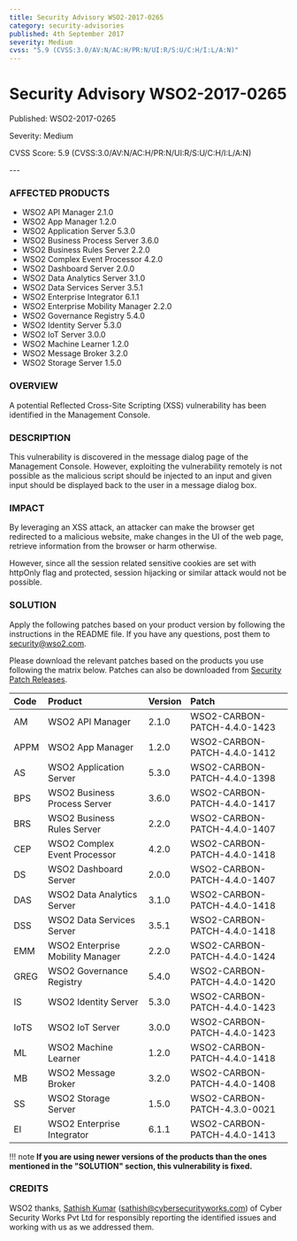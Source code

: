 ```yaml
---
title: Security Advisory WSO2-2017-0265
category: security-advisories
published: 4th September 2017
severity: Medium
cvss: "5.9 (CVSS:3.0/AV:N/AC:H/PR:N/UI:R/S:U/C:H/I:L/A:N)"
---
```


# Security Advisory WSO2-2017-0265

<p class="doc-info">Published: WSO2-2017-0265</p>
<p class="doc-info">Severity: Medium</p>
<p class="doc-info">CVSS Score: 5.9 (CVSS:3.0/AV:N/AC:H/PR:N/UI:R/S:U/C:H/I:L/A:N)</p>
---

### AFFECTED PRODUCTS
* WSO2 API Manager 2.1.0
* WSO2 App Manager 1.2.0
* WSO2 Application Server 5.3.0
* WSO2 Business Process Server 3.6.0
* WSO2 Business Rules Server 2.2.0
* WSO2 Complex Event Processor 4.2.0
* WSO2 Dashboard Server 2.0.0
* WSO2 Data Analytics Server 3.1.0
* WSO2 Data Services Server 3.5.1
* WSO2 Enterprise Integrator 6.1.1
* WSO2 Enterprise Mobility Manager  2.2.0
* WSO2 Governance Registry 5.4.0
* WSO2 Identity Server 5.3.0
* WSO2 IoT Server 3.0.0
* WSO2 Machine Learner 1.2.0
* WSO2 Message Broker 3.2.0
* WSO2 Storage Server 1.5.0


### OVERVIEW
A potential Reflected Cross-Site Scripting (XSS) vulnerability has been identified in the Management Console.


### DESCRIPTION
This vulnerability is discovered in the message dialog page of the Management Console. However, exploiting the vulnerability remotely is not possible as the malicious script should be injected to an input and given input should be displayed back to the user in a message dialog box.


### IMPACT
By leveraging an XSS attack, an attacker can make the browser get redirected to a malicious website, make changes in the UI of the web page, retrieve information from the browser or harm otherwise.

However, since all the session related sensitive cookies are set with httpOnly flag and protected, session hijacking or similar attack would not be possible.


### SOLUTION
Apply the following patches based on your product version by following the instructions in the README file. If you have any questions, post them to <security@wso2.com>.

Please download the relevant patches based on the products you use following the matrix below. Patches can also be downloaded from [Security Patch Releases](https://wso2.com/security-patch-releases/).


| **Code** | **Product**          | **Version** | **Patch**                      |
| :--- | :------ | :------ | :---- |
| AM   | WSO2 API Manager                 | 2.1.0 | WSO2-CARBON-PATCH-4.4.0-1423 |
| APPM | WSO2 App Manager                 | 1.2.0 | WSO2-CARBON-PATCH-4.4.0-1412 |
| AS   | WSO2 Application Server          | 5.3.0 | WSO2-CARBON-PATCH-4.4.0-1398 |
| BPS  | WSO2 Business Process Server     | 3.6.0 | WSO2-CARBON-PATCH-4.4.0-1417 |
| BRS  | WSO2 Business Rules Server       | 2.2.0 | WSO2-CARBON-PATCH-4.4.0-1407 |
| CEP  | WSO2 Complex Event Processor     | 4.2.0 | WSO2-CARBON-PATCH-4.4.0-1418 |
| DS   | WSO2 Dashboard Server            | 2.0.0 | WSO2-CARBON-PATCH-4.4.0-1407 |
| DAS  | WSO2 Data Analytics Server       | 3.1.0 | WSO2-CARBON-PATCH-4.4.0-1418 |
| DSS  | WSO2 Data Services Server        | 3.5.1 | WSO2-CARBON-PATCH-4.4.0-1418 |
| EMM  | WSO2 Enterprise Mobility Manager | 2.2.0 | WSO2-CARBON-PATCH-4.4.0-1424 |
| GREG | WSO2 Governance Registry         | 5.4.0 | WSO2-CARBON-PATCH-4.4.0-1420 |
| IS   | WSO2 Identity Server             | 5.3.0 | WSO2-CARBON-PATCH-4.4.0-1423 |
| IoTS | WSO2 IoT Server                  | 3.0.0 | WSO2-CARBON-PATCH-4.4.0-1423 |
| ML   | WSO2 Machine Learner             | 1.2.0 | WSO2-CARBON-PATCH-4.4.0-1418 |
| MB   | WSO2 Message Broker              | 3.2.0 | WSO2-CARBON-PATCH-4.4.0-1408 |
| SS   | WSO2 Storage Server              | 1.5.0 | WSO2-CARBON-PATCH-4.3.0-0021 |
| EI   | WSO2 Enterprise Integrator       | 6.1.1 | WSO2-CARBON-PATCH-4.4.0-1413 |


!!! note
    **If you are using newer versions of the products than the ones mentioned in the "SOLUTION" section, this vulnerability is fixed.**


### CREDITS
WSO2 thanks, [Sathish Kumar](https://www.linkedin.com/in/sathish-kumar-71330449/) (<sathish@cybersecurityworks.com>) of Cyber Security Works Pvt Ltd for responsibly reporting the identified issues and working with us as we addressed them.
